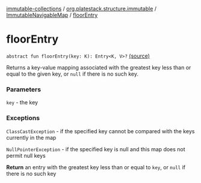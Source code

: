 [immutable-collections](../../index.md) / [org.platestack.structure.immutable](../index.md) / [ImmutableNavigableMap](index.md) / [floorEntry](.)

# floorEntry

`abstract fun floorEntry(key: K): Entry<K, V>?` [(source)](https://github.com/PlateStack/immutable-collections/blob/v0.1.0-alpha/src/main/kotlin/org/platestack/structure/immutable/ImmutableNavigableMap.kt#L86)

Returns a key-value mapping associated with the greatest key
less than or equal to the given key, or `null` if there
is no such key.

### Parameters

`key` - the key

### Exceptions

`ClassCastException` - if the specified key cannot be compared
    with the keys currently in the map

`NullPointerException` - if the specified key is null
    and this map does not permit null keys

**Return**
an entry with the greatest key less than or equal to
    `key`, or `null` if there is no such key

